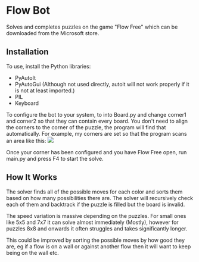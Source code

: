 
# Flow Bot

Solves and completes puzzles on the game "Flow Free" which can be downloaded from the Microsoft store.


## Installation

To use, install the Python libraries:
- PyAutoIt
- PyAutoGui (Although not used directly, autoit will not work properly if it is not at least imported.)
- PIL
- Keyboard

To configure the bot to your system, to into Board.py and change corner1 and corner2 so that they can contain every board.
You don't need to align the corners to the corner of the puzzle, the program will find that automatically.
For example, my corners are set so that the program scans an area like this:
<img src="https://i.imgur.com/CNEJ2gT.png">

Once your corner has been configured and you have Flow Free open, run main.py and press F4 to start the solve.

## How It Works

The solver finds all of the possible moves for each color and sorts them based on how many possibilities there are. The solver will recursively check each of them and backtrack if the puzzle is filled but the board is invalid.

The speed variation is massive depending on the puzzles. For small ones like 5x5 and 7x7 it can solve almost immediately (Mostly), however for puzzles 8x8 and onwards it often struggles and takes significantly longer.

This could be improved by sorting the possible moves by how good they are, eg if a flow is on a wall or against another flow then it will want to keep being on the wall etc.